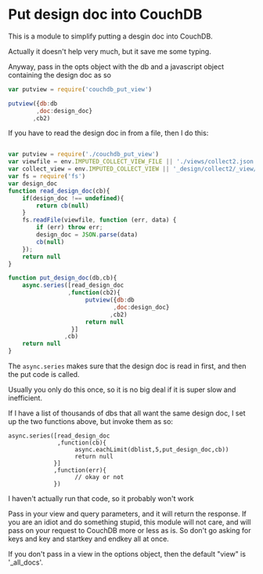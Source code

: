 # Put design doc into  CouchDB

This is a module to simplify putting a desgin doc into  CouchDB.

Actually it doesn't help very much, but it save me some typing.

Anyway, pass in the opts object with the db and a javascript object
containing the design doc as so

```javascript
var putview = require('couchdb_put_view')

putview({db:db
        ,doc:design_doc}
       ,cb2)
```

If you have to read the design doc in from a file, then I do this:

```javascript

var putview = require('./couchdb_put_view')
var viewfile = env.IMPUTED_COLLECT_VIEW_FILE || './views/collect2.json'
var collect_view = env.IMPUTED_COLLECT_VIEW || '_design/collect2/_view/idymdh_array'
var fs = require('fs')
var design_doc
function read_design_doc(cb){
    if(design_doc !== undefined){
        return cb(null)
    }
    fs.readFile(viewfile, function (err, data) {
        if (err) throw err;
        design_doc = JSON.parse(data)
        cb(null)
    });
    return null
}

function put_design_doc(db,cb){
    async.series([read_design_doc
                 ,function(cb2){
                      putview({db:db
                              ,doc:design_doc}
                             ,cb2)
                      return null
                  }]
                ,cb)
    return null
}

```

The `async.series` makes sure that the design doc is read in first, and
then the put code is called.

Usually you only do this once, so it is no big deal if it is super
slow and inefficient.

If I have a list of thousands of dbs that all want the same design
doc, I set up the two functions above, but invoke them as so:

```
async.series([read_design_doc
              ,function(cb){
                   async.eachLimit(dblist,5,put_design_doc,cb))
                   return null
             }]
             ,function(err){
                   // okay or not
             })

```

I haven't actually run that code, so it probably won't work



Pass
in your view and query parameters, and it will return the response.
If you are an idiot and do something stupid, this module will not
care, and will pass on your request to CouchDB more or less as is.  So
don't go asking for keys and key and startkey and endkey all at once.

If you don't pass in a view in the options object, then the default
"view" is '_all_docs'.
